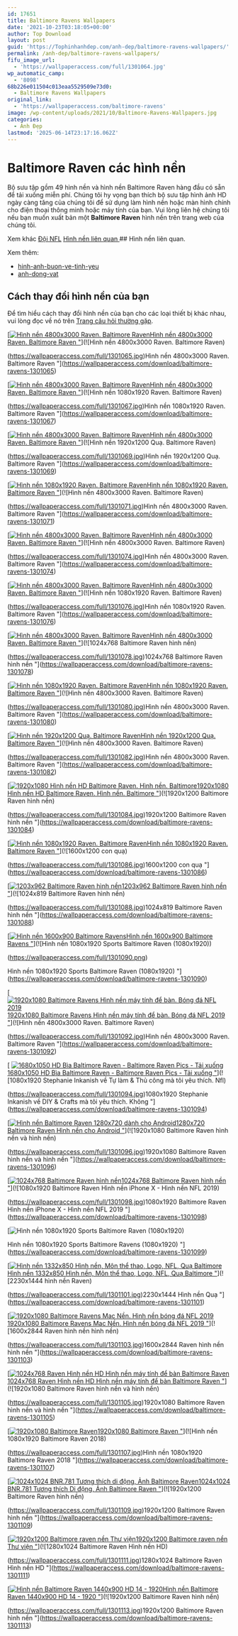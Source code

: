 ```yaml
---
id: 17651
title: Baltimore Ravens Wallpapers
date: '2021-10-23T03:18:05+00:00'
author: Top Download
layout: post
guid: 'https://Tophinhanhdep.com/anh-dep/baltimore-ravens-wallpapers/'
permalink: /anh-dep/baltimore-ravens-wallpapers/
fifu_image_url:
  - 'https://wallpaperaccess.com/full/1301064.jpg'
wp_automatic_camp:
  - '8098'
68b226e011504c013eaa5529509e73d0:
  - Baltimore Ravens Wallpapers
original_link:
  - 'https://wallpaperaccess.com/baltimore-ravens'
image: /wp-content/uploads/2021/10/Baltimore-Ravens-Wallpapers.jpg
categories:
  - Ảnh Đẹp
lastmod: '2025-06-14T23:17:16.062Z'
---
```

# Baltimore Raven các hình nền

Bộ sưu tập gồm 49 hình nền và hình nền Baltimore Raven hàng đầu có sẵn để tải xuống miễn phí. Chúng tôi hy vọng bạn thích bộ sưu tập hình ảnh HD ngày càng tăng của chúng tôi để sử dụng làm hình nền hoặc màn hình chính cho điện thoại thông minh hoặc máy tính của bạn. Vui lòng liên hệ chúng tôi nếu bạn muốn xuất bản một **Baltimore Raven** hình nền trên trang web của chúng tôi.

Xem khác [Đội NFL](https://wallpaperaccess.com/list/nfl-teams) [Hình nền liên quan ](#related) ## Hình nền liên quan.

   
 Xem thêm:

   
- [hinh-anh-buon-ve-tinh-yeu](https://tophinhanhdep.com/hinh-anh-buon/hinh-anh-buon-ve-tinh-yeu/)
- [anh-dong-vat](https://tophinhanhdep.com/the-gioi-dong-vat/anh-dong-vat/)

## Cách thay đổi hình nền của bạn

Để tìm hiểu cách thay đổi hình nền của bạn cho các loại thiết bị khác nhau, vui lòng đọc về nó trên [Trang câu hỏi thường gặp](https://tophinhanhdep.com/faq/).

  
[[![Hình nền 4800x3000 Raven.  Baltimore Raven](https://wallpaperaccess.com/full/1301064.jpg)Hình nền 4800x3000 Raven. Baltimore Raven "](https://wallpaperaccess.com/download/baltimore-ravens-1301064)](![Hình nền 4800x3000 Raven.  Baltimore Raven)

(https://wallpaperaccess.com/full/1301065.jpg)Hình nền 4800x3000 Raven. Baltimore Raven "](https://wallpaperaccess.com/download/baltimore-ravens-1301065)

[[![Hình nền 4800x3000 Raven.  Baltimore Raven](https://wallpaperaccess.com/full/1301066.jpg)Hình nền 4800x3000 Raven. Baltimore Raven "](https://wallpaperaccess.com/download/baltimore-ravens-1301066)](![Hình nền 1080x1920 Raven.  Baltimore Raven)

(https://wallpaperaccess.com/full/1301067.jpg)Hình nền 1080x1920 Raven. Baltimore Raven "](https://wallpaperaccess.com/download/baltimore-ravens-1301067)

[[![Hình nền 4800x3000 Raven.  Baltimore Raven](https://wallpaperaccess.com/full/1301068.jpg)Hình nền 4800x3000 Raven. Baltimore Raven "](https://wallpaperaccess.com/download/baltimore-ravens-1301068)](![Hình nền 1920x1200 Quạ.  Baltimore Raven)

(https://wallpaperaccess.com/full/1301069.jpg)Hình nền 1920x1200 Quạ. Baltimore Raven "](https://wallpaperaccess.com/download/baltimore-ravens-1301069)

[[![Hình nền 1080x1920 Raven.  Baltimore Raven](https://wallpaperaccess.com/full/1301070.jpg)Hình nền 1080x1920 Raven. Baltimore Raven "](https://wallpaperaccess.com/download/baltimore-ravens-1301070)](![Hình nền 4800x3000 Raven.  Baltimore Raven)

(https://wallpaperaccess.com/full/1301071.jpg)Hình nền 4800x3000 Raven. Baltimore Raven "](https://wallpaperaccess.com/download/baltimore-ravens-1301071)

[[![Hình nền 4800x3000 Raven.  Baltimore Raven](https://wallpaperaccess.com/full/1301072.jpg)Hình nền 4800x3000 Raven. Baltimore Raven "](https://wallpaperaccess.com/download/baltimore-ravens-1301072)](![Hình nền 4800x3000 Raven.  Baltimore Raven)

(https://wallpaperaccess.com/full/1301074.jpg)Hình nền 4800x3000 Raven. Baltimore Raven "](https://wallpaperaccess.com/download/baltimore-ravens-1301074)

[[![Hình nền 4800x3000 Raven.  Baltimore Raven](https://wallpaperaccess.com/full/1301075.jpg)Hình nền 4800x3000 Raven. Baltimore Raven "](https://wallpaperaccess.com/download/baltimore-ravens-1301075)](![Hình nền 1080x1920 Raven.  Baltimore Raven)

(https://wallpaperaccess.com/full/1301076.jpg)Hình nền 1080x1920 Raven. Baltimore Raven "](https://wallpaperaccess.com/download/baltimore-ravens-1301076)

[[![Hình nền 4800x3000 Raven.  Baltimore Raven](https://wallpaperaccess.com/full/1301077.jpg)Hình nền 4800x3000 Raven. Baltimore Raven "](https://wallpaperaccess.com/download/baltimore-ravens-1301077)](![1024x768 Baltimore Raven hình nền)

(https://wallpaperaccess.com/full/1301078.jpg)1024x768 Baltimore Raven hình nền "](https://wallpaperaccess.com/download/baltimore-ravens-1301078)

[[![Hình nền 1080x1920 Raven.  Baltimore Raven](https://wallpaperaccess.com/full/1301079.jpg)Hình nền 1080x1920 Raven. Baltimore Raven "](https://wallpaperaccess.com/download/baltimore-ravens-1301079)](![Hình nền 4800x3000 Raven.  Baltimore Raven)

(https://wallpaperaccess.com/full/1301080.jpg)Hình nền 4800x3000 Raven. Baltimore Raven "](https://wallpaperaccess.com/download/baltimore-ravens-1301080)

[[![Hình nền 1920x1200 Quạ.  Baltimore Raven](https://wallpaperaccess.com/full/1301081.jpg)Hình nền 1920x1200 Quạ. Baltimore Raven "](https://wallpaperaccess.com/download/baltimore-ravens-1301081)](![Hình nền 4800x3000 Raven.  Baltimore Raven)

(https://wallpaperaccess.com/full/1301082.jpg)Hình nền 4800x3000 Raven. Baltimore Raven "](https://wallpaperaccess.com/download/baltimore-ravens-1301082)

[[![1920x1080 Hình nền HD Baltimore Raven.  Hình nền.  Baltimore](https://wallpaperaccess.com/full/1301083.jpg)1920x1080 Hình nền HD Baltimore Raven. Hình nền. Baltimore "](https://wallpaperaccess.com/download/baltimore-ravens-1301083)](![1920x1200 Baltimore Raven hình nền)

(https://wallpaperaccess.com/full/1301084.jpg)1920x1200 Baltimore Raven hình nền "](https://wallpaperaccess.com/download/baltimore-ravens-1301084)

[[![Hình nền 1080x1920 Raven.  Baltimore Raven](https://wallpaperaccess.com/full/1301085.jpg)Hình nền 1080x1920 Raven. Baltimore Raven "](https://wallpaperaccess.com/download/baltimore-ravens-1301085)](![1600x1200 con quạ)

(https://wallpaperaccess.com/full/1301086.jpg)1600x1200 con quạ "](https://wallpaperaccess.com/download/baltimore-ravens-1301086)

[[![1203x962 Baltimore Raven hình nền](https://wallpaperaccess.com/full/1301087.jpg)1203x962 Baltimore Raven hình nền "](https://wallpaperaccess.com/download/baltimore-ravens-1301087)](![1024x819 Baltimore Raven hình nền)

(https://wallpaperaccess.com/full/1301088.jpg)1024x819 Baltimore Raven hình nền "](https://wallpaperaccess.com/download/baltimore-ravens-1301088)

[[![Hình nền 1600x900 Baltimore Ravens](https://wallpaperaccess.com/full/1301089.jpg)Hình nền 1600x900 Baltimore Ravens "](https://wallpaperaccess.com/download/baltimore-ravens-1301089)](![Hình nền 1080x1920 Sports Baltimore Raven (1080x1920))

(https://wallpaperaccess.com/full/1301090.png)

Hình nền 1080x1920 Sports Baltimore Raven (1080x1920) "](https://wallpaperaccess.com/download/baltimore-ravens-1301090)

[[![1920x1080 Baltimore Ravens Hình nền máy tính để bàn.  Bóng đá NFL 2019](https://wallpaperaccess.com/full/1301091.jpg)1920x1080 Baltimore Ravens Hình nền máy tính để bàn. Bóng đá NFL 2019 "](https://wallpaperaccess.com/download/baltimore-ravens-1301091)](![Hình nền 4800x3000 Raven.  Baltimore Raven)

(https://wallpaperaccess.com/full/1301092.jpg)Hình nền 4800x3000 Raven. Baltimore Raven "](https://wallpaperaccess.com/download/baltimore-ravens-1301092)

[ [![1680x1050 HD Bìa Baltimore Raven - Baltimore Raven Pics - Tải xuống](https://wallpaperaccess.com/full/1301093.jpg)1680x1050 HD Bìa Baltimore Raven - Baltimore Raven Pics - Tải xuống "](https://wallpaperaccess.com/download/baltimore-ravens-1301093)](![1080x1920 Stephanie Inkanish về Tự làm & Thủ công mà tôi yêu thích.  Nfl)

(https://wallpaperaccess.com/full/1301094.jpg)1080x1920 Stephanie Inkanish về DIY &amp; Crafts mà tôi yêu thích. Không "](https://wallpaperaccess.com/download/baltimore-ravens-1301094)

[[![Hình nền Baltimore Raven 1280x720 dành cho Android](https://wallpaperaccess.com/full/1301095.jpg)1280x720 Baltimore Raven Hình nền cho Android "](https://wallpaperaccess.com/download/baltimore-ravens-1301095)](![1920x1080 Baltimore Raven hình nền và hình nền)

(https://wallpaperaccess.com/full/1301096.jpg)1920x1080 Baltimore Raven hình nền và hình nền "](https://wallpaperaccess.com/download/baltimore-ravens-1301096)

[[![1024x768 Baltimore Raven hình nền](https://wallpaperaccess.com/full/1301097.jpg)1024x768 Baltimore Raven hình nền "](https://wallpaperaccess.com/download/baltimore-ravens-1301097)](![1080x1920 Baltimore Raven Hình nền iPhone X - Hình nền NFL 2019)

(https://wallpaperaccess.com/full/1301098.jpg)1080x1920 Baltimore Raven Hình nền iPhone X - Hình nền NFL 2019 "](https://wallpaperaccess.com/download/baltimore-ravens-1301098)

[![Hình nền 1080x1920 Sports Baltimore Raven (1080x1920)](https://wallpaperaccess.com/full/1301099.png)

Hình nền 1080x1920 Sports Baltimore Ravens (1080x1920) "](https://wallpaperaccess.com/download/baltimore-ravens-1301099)

 [[![Hình nền 1332x850 Hình nền, Môn thể thao, Logo, NFL, Quạ Baltimore](https://wallpaperaccess.com/full/1301100.jpg)Hình nền 1332x850 Hình nền, Môn thể thao, Logo, NFL, Quạ Baltimore "](https://wallpaperaccess.com/download/baltimore-ravens-1301100)](![2230x1444 hình nền Raven)

(https://wallpaperaccess.com/full/1301101.jpg)2230x1444 Hình nền Quạ "](https://wallpaperaccess.com/download/baltimore-ravens-1301101)

[[![1920x1080 Baltimore Ravens Mac Nền.  Hình nền bóng đá NFL 2019](https://wallpaperaccess.com/full/1301102.jpg)1920x1080 Baltimore Ravens Mac Nền. Hình nền bóng đá NFL 2019 "](https://wallpaperaccess.com/download/baltimore-ravens-1301102)](![1600x2844 Raven hình nền hình nền)

(https://wallpaperaccess.com/full/1301103.jpg)1600x2844 Raven hình nền hình nền "](https://wallpaperaccess.com/download/baltimore-ravens-1301103)

[[![1024x768 Raven Hình nền HD Hình nền máy tính để bàn Baltimore Raven](https://wallpaperaccess.com/full/1301104.jpg)1024x768 Raven Hình nền HD Hình nền máy tính để bàn Baltimore Raven "](https://wallpaperaccess.com/download/baltimore-ravens-1301104)](![1920x1080 Baltimore Raven hình nền và hình nền)

(https://wallpaperaccess.com/full/1301105.jpg)1920x1080 Baltimore Raven hình nền và hình nền "](https://wallpaperaccess.com/download/baltimore-ravens-1301105)

[[![1920x1080 Baltimore Raven](https://wallpaperaccess.com/full/1301106.jpg)1920x1080 Baltimore Raven "](https://wallpaperaccess.com/download/baltimore-ravens-1301106)](![Hình nền 1080x1920 Baltimore Raven 2018)

(https://wallpaperaccess.com/full/1301107.jpg)Hình nền 1080x1920 Baltimore Raven 2018 "](https://wallpaperaccess.com/download/baltimore-ravens-1301107)

[[![1024x1024 BNR.781 Tương thích di động, Ảnh Baltimore Raven](https://wallpaperaccess.com/full/1301108.jpg)1024x1024 BNR.781 Tương thích Di động, Ảnh Baltimore Raven "](https://wallpaperaccess.com/download/baltimore-ravens-1301108)](![1920x1200 Baltimore Raven hình nền)

(https://wallpaperaccess.com/full/1301109.jpg)1920x1200 Baltimore Raven hình nền "](https://wallpaperaccess.com/download/baltimore-ravens-1301109)

[[![1920x1200 Baltimore raven nền Thư viện](https://wallpaperaccess.com/full/1301110.jpg)1920x1200 Baltimore raven nền Thư viện "](https://wallpaperaccess.com/download/baltimore-ravens-1301110)](![1280x1024 Baltimore Raven Hình nền HD)

(https://wallpaperaccess.com/full/1301111.jpg)1280x1024 Baltimore Raven Hình nền HD "](https://wallpaperaccess.com/download/baltimore-ravens-1301111)

[[![Hình nền Baltimore Raven 1440x900 HD 14 - 1920](https://wallpaperaccess.com/full/1301112.jpg)Hình nền Baltimore Raven 1440x900 HD 14 - 1920 "](https://wallpaperaccess.com/download/baltimore-ravens-1301112)](![1920x1200 Baltimore Raven hình nền)

(https://wallpaperaccess.com/full/1301113.jpg)1920x1200 Baltimore Raven hình nền "](https://wallpaperaccess.com/download/baltimore-ravens-1301113)
